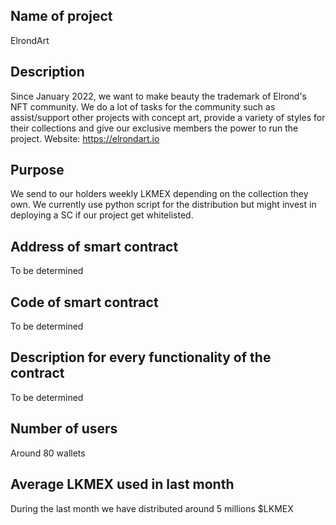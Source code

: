 ## Name of project
ElrondArt

## Description
Since January 2022, we want to make beauty the trademark of Elrond's NFT community.
We do a lot of tasks for the community such as assist/support other projects with concept art, provide a variety of styles for their collections and give our exclusive members the power to run the project. 
Website: https://elrondart.io


## Purpose
We send to our holders weekly LKMEX depending on the collection they own.
We currently use python script for the distribution but might invest in deploying a SC if our project get whitelisted.

## Address of smart contract
To be determined

## Code of smart contract
To be determined

## Description for every functionality of the contract
To be determined

## Number of users

Around 80 wallets

## Average LKMEX used in last month

During the last month we have distributed around 5 millions $LKMEX
